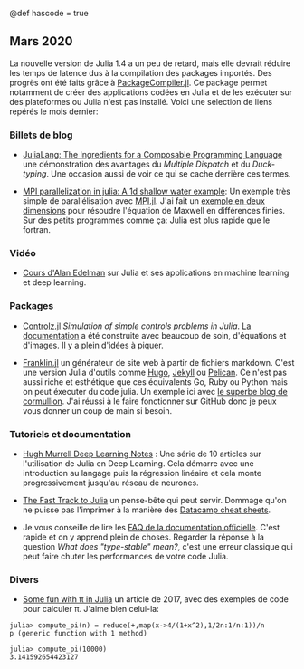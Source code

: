 @def hascode = true
## Mars 2020

La nouvelle version de Julia 1.4 a un peu de retard, mais elle devrait réduire les temps de latence dus à la compilation des packages importés. Des progrès ont été faits grâce à [PackageCompiler.jl](https://github.com/JuliaLang/PackageCompiler.jl). Ce package permet notamment de créer des applications codées en Julia et de les exécuter sur des plateformes ou Julia n'est pas installé. Voici une selection de liens repérés le mois dernier:

### Billets de blog

- [JuliaLang: The Ingredients for a Composable Programming Language](https://white.ucc.asn.au/2020/02/09/whycompositionaljulia.html) une démonstration des avantages du *Multiple Dispatch* et du *Duck-typing*. Une occasion aussi de voir ce qui se cache derrière ces termes.

- [MPI parallelization in julia: A 1d shallow water example](https://www.milank.de/mpi-julia): Un exemple très simple de parallélisation avec [MPI.jl](https://github.com/JuliaParallel/MPI.jl). J'ai fait un [exemple en deux dimensions](https://github.com/pnavaro/maxwell_yee_2d_with_mpi/) pour résoudre l'équation de Maxwell en différences finies. Sur des petits programmes comme ça:  Julia est plus rapide que le fortran.

### Vidéo

- [Cours d'Alan Edelman](https://t.co/A4lgyR3JKI) sur Julia et ses applications en machine learning et deep learning.

### Packages 

- [Controlz.jl](https://github.com/SimonEnsemble/Controlz.jl) *Simulation of simple controls problems in Julia*.  [La documentation](https://simonensemble.github.io/Controlz.jl/dev/) a été construite avec beaucoup de soin, d'équations et d'images. Il y a plein d'idées à piquer.

- [Franklin.jl](https://github.com/tlienart/Franklin.jl) un générateur de site web à partir de fichiers markdown. C'est une version Julia d'outils comme [Hugo](https://gohugo.io), [Jekyll](https://jekyllrb.com) ou [Pelican](https://blog.getpelican.com). Ce n'est pas aussi riche et esthétique que ces équivalents Go, Ruby ou Python mais on peut éxecuter du code julia. Un exemple ici avec [le superbe blog de cormullion](https://cormullion.github.io/). J'ai réussi à le faire fonctionner sur GitHub donc je peux vous donner un coup de main si besoin.

### Tutoriels et documentation

- [Hugh Murrell Deep Learning Notes](https://nextjournal.com/DeepLearningNotes/) : Une série de 10 articles sur l'utilisation de Julia en Deep Learning. Cela démarre avec une introduction au langage puis la régression linéaire et cela monte progressivement jusqu'au réseau de neurones.

- [The Fast Track to Julia](https://juliadocs.github.io/Julia-Cheat-Sheet/) un pense-bête qui peut servir. Dommage qu'on ne puisse pas l'imprimer à la manière des [Datacamp cheat sheets](https://www.datacamp.com/community/data-science-cheatsheets).

- Je vous conseille de lire les [FAQ de la documentation officielle](https://docs.julialang.org/en/v1/manual/faq/). C'est rapide et on y apprend plein de choses. Regarder la réponse à la question *What does "type-stable" mean?*, c'est une erreur classique qui peut faire chuter les performances de votre code Julia.

### Divers

- [Some fun with π in Julia](https://julialang.org/blog/2017/03/piday/) un article de 2017, avec des exemples de code pour calculer π. J'aime bien celui-la:

```julia-repl
julia> compute_pi(n) = reduce(+,map(x->4/(1+x^2),1/2n:1/n:1))/n
p (generic function with 1 method)

julia> compute_pi(10000)
3.141592654423127
```
